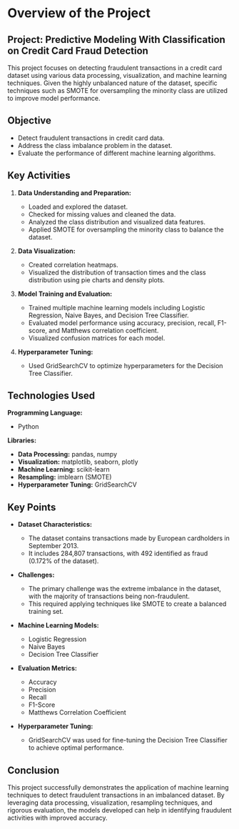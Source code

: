 # Overview of the Project
## Project: Predictive Modeling With Classification on Credit Card Fraud Detection

This project focuses on detecting fraudulent transactions in a credit card dataset using various data processing, visualization, and machine learning techniques. Given the highly unbalanced nature of the dataset, specific techniques such as SMOTE for oversampling the minority class are utilized to improve model performance.

## Objective

- Detect fraudulent transactions in credit card data.
- Address the class imbalance problem in the dataset.
- Evaluate the performance of different machine learning algorithms.

## Key Activities

1. **Data Understanding and Preparation:**
   - Loaded and explored the dataset.
   - Checked for missing values and cleaned the data.
   - Analyzed the class distribution and visualized data features.
   - Applied SMOTE for oversampling the minority class to balance the dataset.

2. **Data Visualization:**
   - Created correlation heatmaps.
   - Visualized the distribution of transaction times and the class distribution using pie charts and density plots.

3. **Model Training and Evaluation:**
   - Trained multiple machine learning models including Logistic Regression, Naive Bayes, and Decision Tree Classifier.
   - Evaluated model performance using accuracy, precision, recall, F1-score, and Matthews correlation coefficient.
   - Visualized confusion matrices for each model.

4. **Hyperparameter Tuning:**
   - Used GridSearchCV to optimize hyperparameters for the Decision Tree Classifier.

## Technologies Used

**Programming Language:**
- Python

**Libraries:**
- **Data Processing:** pandas, numpy
- **Visualization:** matplotlib, seaborn, plotly
- **Machine Learning:** scikit-learn
- **Resampling:** imblearn (SMOTE)
- **Hyperparameter Tuning:** GridSearchCV

## Key Points

- **Dataset Characteristics:**
  - The dataset contains transactions made by European cardholders in September 2013.
  - It includes 284,807 transactions, with 492 identified as fraud (0.172% of the dataset).

- **Challenges:**
  - The primary challenge was the extreme imbalance in the dataset, with the majority of transactions being non-fraudulent.
  - This required applying techniques like SMOTE to create a balanced training set.

- **Machine Learning Models:**
  - Logistic Regression
  - Naive Bayes
  - Decision Tree Classifier

- **Evaluation Metrics:**
  - Accuracy
  - Precision
  - Recall
  - F1-Score
  - Matthews Correlation Coefficient

- **Hyperparameter Tuning:**
  - GridSearchCV was used for fine-tuning the Decision Tree Classifier to achieve optimal performance.

## Conclusion

This project successfully demonstrates the application of machine learning techniques to detect fraudulent transactions in an imbalanced dataset. By leveraging data processing, visualization, resampling techniques, and rigorous evaluation, the models developed can help in identifying fraudulent activities with improved accuracy.

